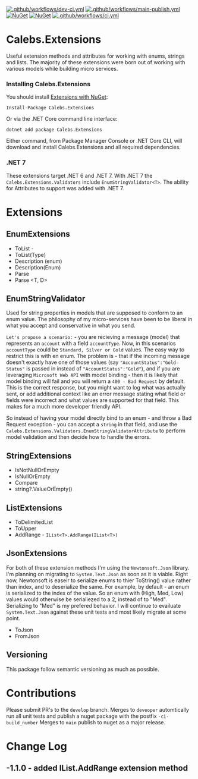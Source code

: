 [![.github/workflows/dev-ci.yml](https://github.com/calebjenkins/Calebs.Extensions/actions/workflows/dev-ci.yml/badge.svg?branch=develop)](https://github.com/calebjenkins/Calebs.Extensions/actions/workflows/dev-ci.yml)
[![.github/workflows/main-publish.yml](https://github.com/calebjenkins/Calebs.Extensions/actions/workflows/main-publish.yml/badge.svg?branch=main)](https://github.com/calebjenkins/Calebs.Extensions/actions/workflows/main-publish.yml)
[![NuGet](https://img.shields.io/nuget/dt/calebs.extensions.svg)](https://www.nuget.org/packages/calebs.extensions) 
[![NuGet](https://img.shields.io/nuget/vpre/calebs.extensions.svg)](https://www.nuget.org/packages/calebs.extensions)
[![.github/workflows/ci.yml](https://github.com/calebjenkins/Calebs.Extensions/actions/workflows/ci.yml/badge.svg)](https://github.com/calebjenkins/Calebs.Extensions/actions/workflows/ci.yml)
# Calebs.Extensions
Useful extension methods and attributes for working with enums, strings and lists. The majority of these extensions were born out of working with various models while building micro services. 

### Installing Calebs.Extensions

You should install [Extensions with NuGet](https://www.nuget.org/packages/Calebs.Extensions):

    Install-Package Calebs.Extensions
    
Or via the .NET Core command line interface:

    dotnet add package Calebs.Extensions

Either command, from Package Manager Console or .NET Core CLI, will download and install Calebs.Extensions and all required dependencies.

### .NET 7
These extensions target .NET 6 and .NET 7. With .NET 7 the `Calebs.Extensions.Validators` include `EnumStringValidator<T>`. The ability for Attributes to support <T> was added with .NET 7. 

# Extensions

## EnumExtensions
- ToList<D> - 
- ToList(Type)
- Description (enum)
- Description<ToDesc>(Enum)
- Parse<T>
- Parse <T, D>


## EnumStringValidator
Used for string properties in models that are supposed to conform to an enum value. The philosophy of my micro-services have been to be liberal in what you accept and conservative in what you send.

`Let's propose a scenario:` - you are recieving a message (model) that represents an `account` with a field `accountType`. Now, in this scenarios `accountType` could be `Standard, Silver or Gold` values. The easy way to restrict this is with en enum. The problem is - that if the incoming message doesn't exactly have one of those values (say `"AccountStatus":"Gold-Status"` is passed in instead of `"AccountStatus":"Gold"`), and if you are leveraging `Microsoft Web API` with model binding - then it is likely that model binding will fail and you will return a `400 - Bad Request` by default. This is the correct response, but you might want to log what was actually sent, or add additional context like an error message stating what field or fields were incorrect and what values are supported for that field. This makes for a much more developer friendly API. 

So instead of having your model directly bind to an enum - and throw a Bad Request exception - you can accept a `string` in that field, and use the `Calebs.Extensions.Validators.EnumStringValidatorAttribute` to perform model validation and then decide how to handle the errors. 

## StringExtensions
- IsNotNullOrEmpty
- IsNullOrEmpty
- Compare
- string?.ValueOrEmpty()

## ListExtensions
- ToDelimitedList
- ToUpper
- AddRange - `IList<T>.AddRange(IList<T>)`

## JsonExtensions
For both of these extension methods I'm using the `Newtonsoft.Json` library. I'm planning on migrating to `System.Text.Json` as soon as it is viable. Right now, Newtonsoft is easeir to serialize enums to thier ToString() value rather than index, and to deserialize the same. For example, by default - an enum is serialized to the index of the value. So an enum with (High, Med, Low) values would otherwise be serialiezed to a 2, instead of to "Med". Serializing to "Med" is my prefered behavior. I will continue to evailuate `System.Text.Json` against these unit tests and most likely migrate at some point.
- ToJson<T>
- FromJson

## Versioning
This package follow semantic versioning as much as possible.

# Contributions
Please submit PR's to the `develop` branch. 
Merges to `deveoper` automtically run all unit tests and publish a nuget package with the postfix `-ci-build_number`
Merges to `main` publish to nuget as a major release. 

# Change Log
-1.1.0 - added IList.AddRange extension method
-
